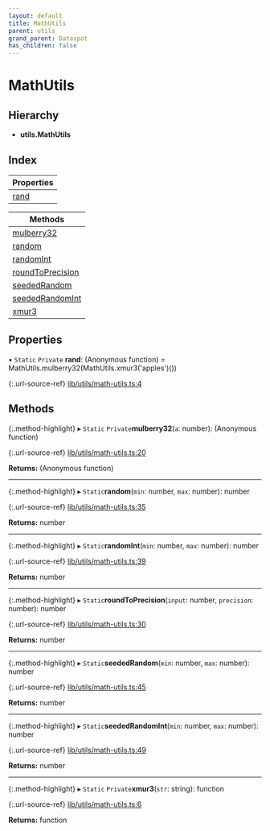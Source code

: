 ```yaml
---
layout: default
title: MathUtils
parent: utils
grand_parent: Dataspot
has_children: false
---
```


# MathUtils

## Hierarchy

* **utils.MathUtils**

## Index

| Properties |
|-----------|
| [rand](#rand) |

| Methods |
|-----------|
| [mulberry32](#mulberry32) |
| [random](#random) |
| [randomInt](#randomint) |
| [roundToPrecision](#roundtoprecision) |
| [seededRandom](#seededrandom) |
| [seededRandomInt](#seededrandomint) |
| [xmur3](#xmur3) |

## Properties

▪ `Static` `Private` **rand**: (Anonymous function) = MathUtils.mulberry32(MathUtils.xmur3('apples')())

{:.url-source-ref}
[lib/utils/math-utils.ts:4](https://github.com/ascentcore/dataspot/blob/b02167c/lib/utils/math-utils.ts#L4)

## Methods

{:.method-highlight}
▸ `Static` `Private`**mulberry32**(`a`: number): (Anonymous function)

{:.url-source-ref}
[lib/utils/math-utils.ts:20](https://github.com/ascentcore/dataspot/blob/b02167c/lib/utils/math-utils.ts#L20)

**Returns:** (Anonymous function)

___

{:.method-highlight}
▸ `Static`**random**(`min`: number, `max`: number): number

{:.url-source-ref}
[lib/utils/math-utils.ts:35](https://github.com/ascentcore/dataspot/blob/b02167c/lib/utils/math-utils.ts#L35)

**Returns:** number

___

{:.method-highlight}
▸ `Static`**randomInt**(`min`: number, `max`: number): number

{:.url-source-ref}
[lib/utils/math-utils.ts:39](https://github.com/ascentcore/dataspot/blob/b02167c/lib/utils/math-utils.ts#L39)

**Returns:** number

___

{:.method-highlight}
▸ `Static`**roundToPrecision**(`input`: number, `precision`: number): number

{:.url-source-ref}
[lib/utils/math-utils.ts:30](https://github.com/ascentcore/dataspot/blob/b02167c/lib/utils/math-utils.ts#L30)

**Returns:** number

___

{:.method-highlight}
▸ `Static`**seededRandom**(`min`: number, `max`: number): number

{:.url-source-ref}
[lib/utils/math-utils.ts:45](https://github.com/ascentcore/dataspot/blob/b02167c/lib/utils/math-utils.ts#L45)

**Returns:** number

___

{:.method-highlight}
▸ `Static`**seededRandomInt**(`min`: number, `max`: number): number

{:.url-source-ref}
[lib/utils/math-utils.ts:49](https://github.com/ascentcore/dataspot/blob/b02167c/lib/utils/math-utils.ts#L49)

**Returns:** number

___

{:.method-highlight}
▸ `Static` `Private`**xmur3**(`str`: string): function

{:.url-source-ref}
[lib/utils/math-utils.ts:6](https://github.com/ascentcore/dataspot/blob/b02167c/lib/utils/math-utils.ts#L6)

**Returns:** function
